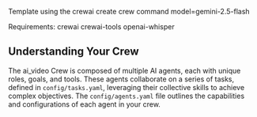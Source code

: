 Template using the crewai create crew command
model=gemini-2.5-flash

Requirements:
crewai
crewai-tools
openai-whisper


## Understanding Your Crew

The ai_video Crew is composed of multiple AI agents, each with unique roles, goals, and tools. These agents collaborate on a series of tasks, defined in `config/tasks.yaml`, leveraging their collective skills to achieve complex objectives. The `config/agents.yaml` file outlines the capabilities and configurations of each agent in your crew.
